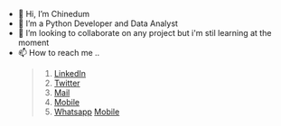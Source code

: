 - 👋 Hi, I’m Chinedum
- 👀 I’m a Python Developer and Data Analyst
- 💞️ I’m looking to collaborate on any project but i'm stil learning at the moment
- 📫 How to reach me ..
    > 1. [LinkedIn](https://www.linkedin.com/in/Savadow)
    > 2. [Twitter](https://twitter.com/n_e_d_u_m)
    > 3. <a href="mailto:ujuchimaraoke@gmail.com">Mail</a>
    > 4. <a href="tel:+234802-671-8076">Mobile</a>
    > 5. [Whatsapp](https://wa.me/+2349035166732) 
<a href="tel:+234802-671-8076">Mobile</a>
<!---
Savadow/Savadow is a ✨ special ✨ repository because its `README.md` (this file) appears on your GitHub profile.
You can click the Preview link to take a look at your changes.
--->
